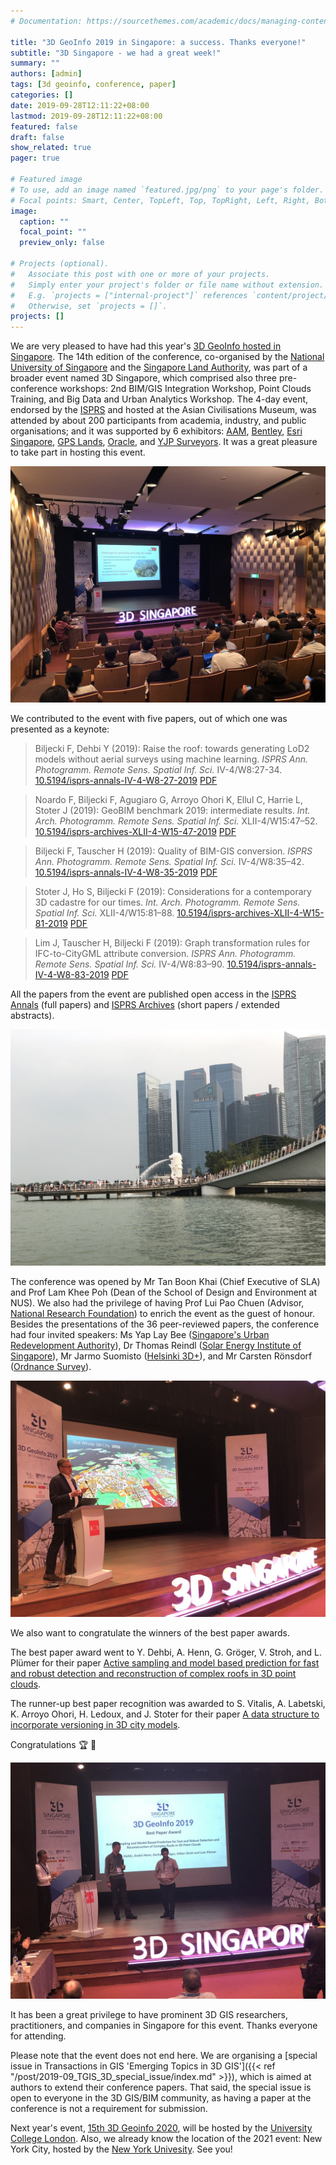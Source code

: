 ```yaml
---
# Documentation: https://sourcethemes.com/academic/docs/managing-content/

title: "3D GeoInfo 2019 in Singapore: a success. Thanks everyone!"
subtitle: "3D Singapore - we had a great week!"
summary: ""
authors: [admin]
tags: [3d geoinfo, conference, paper]
categories: []
date: 2019-09-28T12:11:22+08:00
lastmod: 2019-09-28T12:11:22+08:00
featured: false
draft: false
show_related: true
pager: true

# Featured image
# To use, add an image named `featured.jpg/png` to your page's folder.
# Focal points: Smart, Center, TopLeft, Top, TopRight, Left, Right, BottomLeft, Bottom, BottomRight.
image:
  caption: ""
  focal_point: ""
  preview_only: false

# Projects (optional).
#   Associate this post with one or more of your projects.
#   Simply enter your project's folder or file name without extension.
#   E.g. `projects = ["internal-project"]` references `content/project/deep-learning/index.md`.
#   Otherwise, set `projects = []`.
projects: []
---
```



We are very pleased to have had this year's [3D GeoInfo hosted in Singapore](https://www.3dgeoinfo2019.com).
The 14th edition of the conference, co-organised by the [National University of Singapore](http://www.nus.edu.sg) and the [Singapore Land Authority](https://www1.sla.gov.sg), was part of a broader event named 3D Singapore, which comprised also three pre-conference workshops: 2nd BIM/GIS Integration Workshop, Point Clouds Training, and Big Data and Urban Analytics Workshop.
The 4-day event, endorsed by the [ISPRS](https://www.isprs.org) and hosted at the Asian Civilisations Museum, was attended by about 200 participants from academia, industry, and public organisations; and it was supported by 6 exhibitors: [AAM](http://www.aamgroup.com/), [Bentley](https://www.bentley.com/en), [Esri Singapore](http://esrisingapore.com.sg/), [GPS Lands](https://www.gpslands.com/), [Oracle](https://www.oracle.com/sg/corporate/contact/), and [YJP Surveyors](https://www.yjpsurveyors.com/).
It was a great pleasure to take part in hosting this event.

![](2.JPG)

We contributed to the event with five papers, out of which one was presented as a keynote:

> Biljecki F, Dehbi Y (2019): Raise the roof: towards generating LoD2 models without aerial surveys using machine learning. _ISPRS Ann. Photogramm. Remote Sens. Spatial Inf. Sci._ IV-4/W8:27-34. [<i class="ai ai-doi-square ai"></i> 10.5194/isprs-annals-IV-4-W8-27-2019](https://doi.org/10.5194/isprs-annals-IV-4-W8-27-2019) [<i class="far fa-file-pdf"></i> PDF](/publication/2019-inferring-roof-type/2019-inferring-roof-type.pdf) <i class="ai ai-open-access-square ai"></i>

> Noardo F, Biljecki F, Agugiaro G, Arroyo Ohori K, Ellul C, Harrie L, Stoter J (2019): GeoBIM benchmark 2019: intermediate results. _Int. Arch. Photogramm. Remote Sens. Spatial Inf. Sci._ XLII-4/W15:47–52. [<i class="ai ai-doi-square ai"></i> 10.5194/isprs-archives-XLII-4-W15-47-2019](https://doi.org/10.5194/isprs-archives-XLII-4-W15-47-2019) [<i class="far fa-file-pdf"></i> PDF](/publication/2019-geobim-intermediate/2019-geobim-intermediate.pdf) <i class="ai ai-open-access-square ai"></i>

> Biljecki F, Tauscher H (2019): Quality of BIM-GIS conversion. _ISPRS Ann. Photogramm. Remote Sens. Spatial Inf. Sci._ IV-4/W8:35–42. [<i class="ai ai-doi-square ai"></i> 10.5194/isprs-annals-IV-4-W8-35-2019](https://doi.org/10.5194/isprs-annals-IV-4-W8-35-2019) [<i class="far fa-file-pdf"></i> PDF](/publication/2019-bim-gis-quality/2019-bim-gis-quality.pdf) <i class="ai ai-open-access-square ai"></i>

> Stoter J, Ho S, Biljecki F (2019): Considerations for a contemporary 3D cadastre for our times. _Int. Arch. Photogramm. Remote Sens. Spatial Inf. Sci._ XLII-4/W15:81–88. [<i class="ai ai-doi-square ai"></i> 10.5194/isprs-archives-XLII-4-W15-81-2019](https://doi.org/10.5194/isprs-archives-XLII-4-W15-81-2019) [<i class="far fa-file-pdf"></i> PDF](/publication/2019-considerations-3-d-cadastre/2019-considerations-3-d-cadastre.pdf) <i class="ai ai-open-access-square ai"></i>

> Lim J, Tauscher H, Biljecki F (2019): Graph transformation rules for IFC-to-CityGML attribute conversion. _ISPRS Ann. Photogramm. Remote Sens. Spatial Inf. Sci._ IV-4/W8:83–90. [<i class="ai ai-doi-square ai"></i> 10.5194/isprs-annals-IV-4-W8-83-2019](https://doi.org/10.5194/isprs-annals-IV-4-W8-83-2019) [<i class="far fa-file-pdf"></i> PDF](/publication/2019-graph-transformation-rules-ifc-citygml/2019-graph-transformation-rules-ifc-citygml.pdf) <i class="ai ai-open-access-square ai"></i>

All the papers from the event are published open access in the [ISPRS Annals](https://www.isprs-ann-photogramm-remote-sens-spatial-inf-sci.net/IV-4-W8/) (full papers) and [ISPRS Archives](https://www.int-arch-photogramm-remote-sens-spatial-inf-sci.net/XLII-4-W15/) (short papers / extended abstracts).

![](3.JPG)

The conference was opened by Mr Tan Boon Khai (Chief Executive of SLA) and Prof Lam Khee Poh (Dean of the School of Design and Environment at NUS). 
We also had the privilege of having Prof Lui Pao Chuen (Advisor, [National Research Foundation](https://www.nrf.gov.sg)) to enrich the event as the guest of honour.
Besides the presentations of the 36 peer-reviewed papers, the conference had four invited speakers: Ms Yap Lay Bee ([Singapore's Urban Redevelopment Authority](https://www.ura.gov.sg/)), Dr Thomas Reindl ([Solar Energy Institute of Singapore](http://www.seris.nus.edu.sg)), Mr Jarmo Suomisto ([Helsinki 3D+](http://www.hel.fi/3D)), and Mr Carsten Rönsdorf ([Ordnance Survey](http://www.ordnancesurvey.co.uk)).

![](4.JPG)

We also want to congratulate the winners of the best paper awards.

The best paper award went to Y. Dehbi, A. Henn, G. Gröger, V. Stroh, and L. Plümer for their paper 
[Active sampling and model based prediction for fast and robust detection and reconstruction of complex roofs in 3D point clouds](https://doi.org/10.5194/isprs-annals-IV-4-W8-43-2019).

The runner-up best paper recognition was awarded to S. Vitalis, A. Labetski, K. Arroyo Ohori, H. Ledoux, and J. Stoter for their paper [A data structure to incorporate versioning in 3D city models](https://doi.org/10.5194/isprs-annals-IV-4-W8-123-2019). 

Congratulations :trophy: :clap:

![](5.JPG)


It has been a great privilege to have prominent 3D GIS researchers, practitioners, and companies in Singapore for this event. Thanks everyone for attending.

Please note that the event does not end here.
We are organising a [special issue in Transactions in GIS 'Emerging Topics in 3D GIS']({{< ref "/post/2019-09_TGIS_3D_special_issue/index.md" >}}), which is aimed at authors to extend their conference papers.
That said, the special issue is open to everyone in the 3D GIS/BIM community, as having a paper at the conference is not a requirement for submission.

Next year's event, [15th 3D Geoinfo 2020](http://3dgeoinfo2020.com), will be hosted by the [University College London](https://www.ucl.ac.uk).
Also, we already know the location of the 2021 event: New York City, hosted by the [New York Univesity](https://cusp.nyu.edu).
See you! 